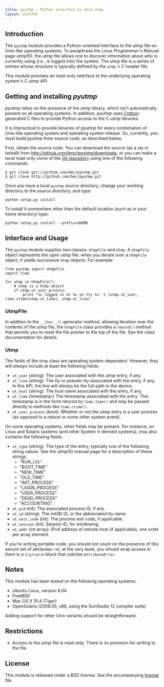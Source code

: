 ```yaml
---
title: pyutmp — Python interface to Unix utmp
layout: withTOC
---
```



## Introduction

The `pyutmp` module provides a Python-oriented interface to the *utmp* file
on Unix-like operating systems. To paraphrase the *Linux Programmer's
Manual* page *utmp*(5), the *utmp* file allows one to discover information
about who is currently using (i.e., is logged into) the system. The *utmp*
file is a series of entries whose structure is typically defined by the
`utmp.h` C header file.

This module provides an read-only interface to the underlying operating
system's C *utmp* API.

## Getting and installing *pyutmp*

*pyutmp* relies on the presence of the *utmp* library, which
isn't automatically present on all operating systems. In addition, *pyutmp*
uses [Cython][]-generated C files to provide Python access to the C *utmp*
libraries.

It is impractical to provide binaries of *pyutmp* for every combination of
Unix-like operating system and operating system release. So, currently, you
must build *pyutmp* from source code, as described below.

First, obtain the source code. You can download the source (as a zip or
tarball) from <http://github.com/bmc/pyutmp/downloads>, or you can make a
local read-only clone of the [Git repository][] using one of the following
commands:

    $ git clone git://github.com/bmc/pyutmp.git
    $ git clone http://github.com/bmc/pyutmp.git

[Git repository]: http://github.com/bmc/pyutmp
[Cython]: http://www.cython.org/

Once you have a local `pyutmp` source directory, change your working directory
to the source directory, and type:

    python setup.py install

To install it somewhere other than the default location (such as in your
home directory) type:

    python setup.py install --prefix=$HOME

## Interface and Usage

The `pyutmp` module supplies two classes: `UtmpFile` and `Utmp`. A
`UtmpFile` object represents the open *utmp* file; when you iterate over a
`UtmpFile` object, it yields successive `Utmp` objects. For example:

    from pyutmp import UtmpFile
    import time

    for utmp in UtmpFile():
        # utmp is a Utmp object
        if utmp.ut_user_process:
            print '%s logged in at %s on tty %s' % (utmp.ut_user, time.ctime(utmp.ut_time), utmp.ut_line)

### UtmpFile

In addition to the `__iter__()` generator method, allowing iteration over
the contents of the *utmp* file, the `UtmpFile` class provides a `rewind()`
method that permits you to reset the file pointer to the top of the file.
See the class documentation for details.

### Utmp

The fields of the `Utmp` class are operating system-dependent. However, they
will *always* include at least the following fields:

* `ut_user` (string): The user associated with the *utmp* entry, if any.
* `ut_line` (string): The tty or pseudo-tty associated with the entry, if any.
  In this API, the line will *always* be the full path to the device.
* `ut_host` (string): The host name associated with the entry, if any.
* `ut_time` (timestamp:) The timestamp associated with the entry. This timestamp
  is in the form returnd by `time.time()` and may be passed directly to methods
  like `time.ctime()`.
* `ut_user_process` (bool): Whether or not the *utmp* entry is a user process
  (as opposed to a reboot or some other system event). 

On some operating systems, other fields may be present. For instance, on
Linux and Solaris systems (and other System V-derived systems), `Utmp` also
contains the following fields:

* `ut_type` (string): The type of the entry, typically one of the following 
  string values. See the *utmp*(5) manual page for a description of these
  strings.
    * "RUN_LVL"
    * "BOOT_TIME"
    * "NEW_TIME"
    * "OLD_TIME"
    * "INIT_PROCESS" 
    * "LOGIN_PROCESS"
    * "USER_PROCESS"
    * "DEAD_PROCESS"
    * "ACCOUNTING".          
* `ut_pid` (int): The associated process ID, if any.
* `ut_id` (string): The *init*(8) ID, or the abbreviated tty name.
* `ut_exit_code` (int): The process exit code, if applicable.
* `ut_session` (int): Session ID, for windowing.
* `ut_addr` (int array): IPv4 address of remote host (if applicable), one
  octet per array element.

If you're writing portable code, you should not count on the presence of
this secont set of attributes--or, at the very least, you should wrap
access to them in a `try/catch` block that catches `AttributeError`.

## Notes

This module has been tested on the following operating systems:

* Ubuntu Linux, version 8.04
* FreeBSD
* Mac OS X 10.4 (Tiger)
* OpenSolaris (2008.05, x86, using the SunStudio 12 compiler suite)

Adding support for other Unix variants should be straightforward.

## Restrictions

- Access to the *utmp* file is read-only. There is no provision for writing
  to the file.

## License

This module is released under a BSD license. See the accompanying
[license][] file.

[license]: license.html
